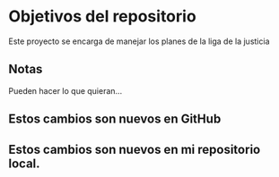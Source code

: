 # Objetivos del repositorio

Este proyecto se encarga de manejar los planes de la liga de la justicia


## Notas
Pueden hacer lo que quieran...


## Estos cambios son nuevos en GitHub
## Estos cambios son nuevos en mi repositorio local.

